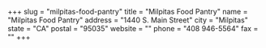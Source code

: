 +++
slug = "milpitas-food-pantry"
title = "Milpitas Food Pantry"
name = "Milpitas Food Pantry"
address = "1440 S. Main Street"
city = "Milpitas"
state = "CA"
postal = "95035"
website = ""
phone = "408 946-5564"
fax = ""
+++
